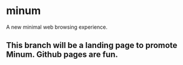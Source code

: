 # minum
A new minimal web browsing experience.

## This branch will be a landing page to promote Minum. Github pages are fun.
